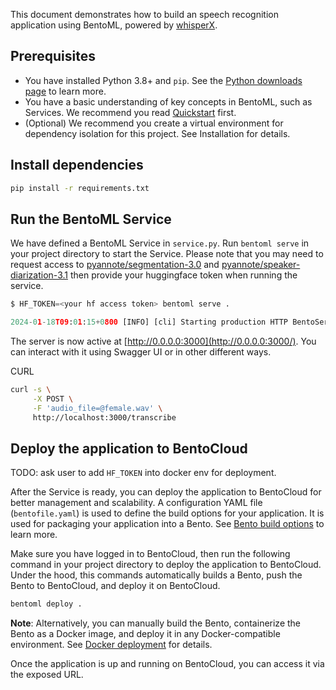 This document demonstrates how to build an speech recognition application using BentoML, powered by [whisperX](https://github.com/m-bain/whisperX).

## **Prerequisites**

- You have installed Python 3.8+ and `pip`. See the [Python downloads page](https://www.python.org/downloads/) to learn more.
- You have a basic understanding of key concepts in BentoML, such as Services. We recommend you read [Quickstart](https://docs.bentoml.com/en/latest/get-started/quickstart.html) first.
- (Optional) We recommend you create a virtual environment for dependency isolation for this project. See Installation for details.

## Install dependencies

```bash
pip install -r requirements.txt
```

## Run the BentoML Service

We have defined a BentoML Service in `service.py`. Run `bentoml serve` in your project directory to start the Service.
Please note that you may need to request access to [pyannote/segmentation-3.0](https://huggingface.co/pyannote/segmentation-3.0) and [pyannote/speaker-diarization-3.1](https://huggingface.co/pyannote/speaker-diarization-3.1) then provide your huggingface token when running the service.

```python
$ HF_TOKEN=<your hf access token> bentoml serve .

2024-01-18T09:01:15+0800 [INFO] [cli] Starting production HTTP BentoServer from "service:BentoWhisperX" listening on http://localhost:3000 (Press CTRL+C to quit)
```

The server is now active at [http://0.0.0.0:3000](http://0.0.0.0:3000/). You can interact with it using Swagger UI or in other different ways.

CURL

```bash
curl -s \
     -X POST \
     -F 'audio_file=@female.wav' \
     http://localhost:3000/transcribe

```

## Deploy the application to BentoCloud

TODO: ask user to add `HF_TOKEN` into docker env for deployment.

After the Service is ready, you can deploy the application to BentoCloud for better management and scalability. A configuration YAML file (`bentofile.yaml`) is used to define the build options for your application. It is used for packaging your application into a Bento. See [Bento build options](https://docs.bentoml.com/en/latest/concepts/bento.html#bento-build-options) to learn more.

Make sure you have logged in to BentoCloud, then run the following command in your project directory to deploy the application to BentoCloud. Under the hood, this commands automatically builds a Bento, push the Bento to BentoCloud, and deploy it on BentoCloud.

```bash
bentoml deploy .
```

**Note**: Alternatively, you can manually build the Bento, containerize the Bento as a Docker image, and deploy it in any Docker-compatible environment. See [Docker deployment](https://docs.bentoml.org/en/latest/concepts/deploy.html#docker) for details.

Once the application is up and running on BentoCloud, you can access it via the exposed URL.
